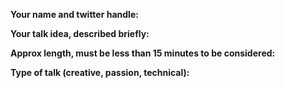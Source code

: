 **Your name and twitter handle:**



**Your talk idea, described briefly:**



**Approx length, must be less than 15 minutes to be considered:**



**Type of talk (creative, passion, technical):**

